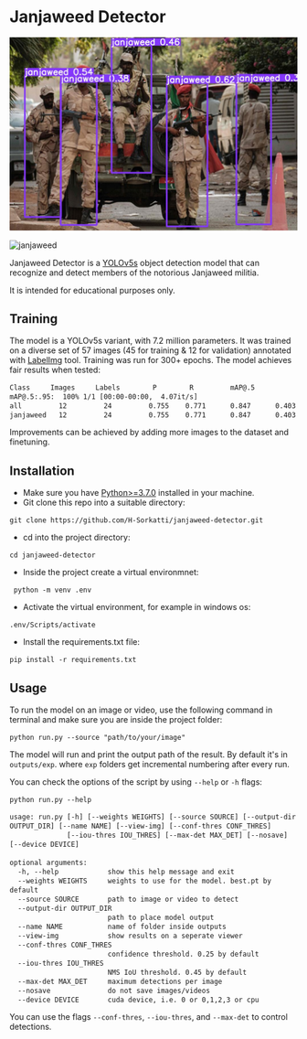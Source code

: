 # Janjaweed Detector


![janjaweed](demo/screenshot0.jpg)
<!-- <img src="demo/screenshot0.jpg"  width=400> -->


![janjaweed](demo/gif_screenshot.gif)
<!-- <img src="demo/gif_screenshot.gif"  width=400> -->


Janjaweed Detector is a [YOLOv5s](https://github.com/ultralytics/yolov5) object detection model that can recognize and detect members of the notorious Janjaweed militia.

It is intended for educational purposes only.



## Training
The model is a YOLOv5s variant, with 7.2 million parameters. It was trained on a diverse set of 57 images (45 for training & 12 for validation) annotated with [LabelImg](https://github.com/heartexlabs/labelImg) tool. Training was run for 300+ epochs. The model achieves fair results when tested:

    Class     Images     Labels        P        R         mAP@.5   mAP@.5:.95:  100% 1/1 [00:00-00:00,  4.07it/s]
    all         12         24         0.755    0.771      0.847      0.403
    janjaweed   12         24         0.755    0.771      0.847      0.403

Improvements can be achieved by adding more images to the dataset and finetuning.


## Installation

* Make sure you have [Python>=3.7.0](https://www.python.org/) installed in your machine.
* Git clone this repo into a suitable directory:
```
git clone https://github.com/H-Sorkatti/janjaweed-detector.git
```
*  cd into the project directory:
```
cd janjaweed-detector
```
* Inside the project create a virtual environmnet:
```
 python -m venv .env
```
* Activate the virtual environment, for example in windows os:
```
.env/Scripts/activate
```
* Install the requirements.txt file:
```
pip install -r requirements.txt
```

## Usage

To run the model on an image or video, use the following command in terminal and make sure you are inside the project folder:
```
python run.py --source "path/to/your/image"
```
The model will run and print the output path of the result. By default it's in `outputs/exp`.
where `exp` folders get incremental numbering after every run.

You can check the options of the script by using `--help` or `-h` flags:
```
python run.py --help
```

```
usage: run.py [-h] [--weights WEIGHTS] [--source SOURCE] [--output-dir OUTPUT_DIR] [--name NAME] [--view-img] [--conf-thres CONF_THRES]
              [--iou-thres IOU_THRES] [--max-det MAX_DET] [--nosave] [--device DEVICE]

optional arguments:
  -h, --help            show this help message and exit
  --weights WEIGHTS     weights to use for the model. best.pt by default
  --source SOURCE       path to image or video to detect
  --output-dir OUTPUT_DIR
                        path to place model output
  --name NAME           name of folder inside outputs
  --view-img            show results on a seperate viewer
  --conf-thres CONF_THRES
                        confidence threshold. 0.25 by default
  --iou-thres IOU_THRES
                        NMS IoU threshold. 0.45 by default
  --max-det MAX_DET     maximum detections per image
  --nosave              do not save images/videos
  --device DEVICE       cuda device, i.e. 0 or 0,1,2,3 or cpu

```

You can use the flags `--conf-thres`, `--iou-thres`, and `--max-det` to control detections.
